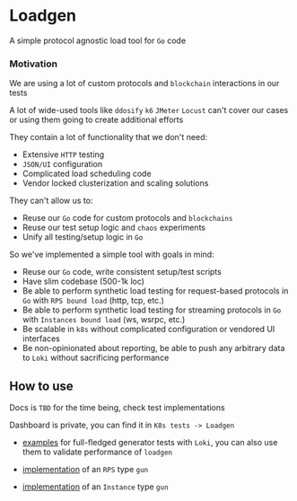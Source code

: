 # Loadgen

A simple protocol agnostic load tool for `Go` code

### Motivation

We are using a lot of custom protocols and `blockchain` interactions in our tests

A lot of wide-used tools like `ddosify` `k6` `JMeter` `Locust` can't cover our cases or using them going to create additional efforts

They contain a lot of functionality that we don't need:
- Extensive `HTTP` testing
- `JSON/UI` configuration
- Complicated load scheduling code
- Vendor locked clusterization and scaling solutions

They can't allow us to:
- Reuse our `Go` code for custom protocols and `blockchains`
- Reuse our test setup logic and `chaos` experiments
- Unify all testing/setup logic in `Go`

So we've implemented a simple tool with goals in mind:
- Reuse our `Go` code, write consistent setup/test scripts
- Have slim codebase (500-1k loc)
- Be able to perform synthetic load testing for request-based protocols in `Go` with `RPS bound load` (http, tcp, etc.)
- Be able to perform synthetic load testing for streaming protocols in `Go` with `Instances bound load` (ws, wsrpc, etc.)
- Be scalable in `k8s` without complicated configuration or vendored UI interfaces
- Be non-opinionated about reporting, be able to push any arbitrary data to `Loki` without sacrificing performance

## How to use
Docs is `TBD` for the time being, check test implementations

Dashboard is private, you can find it in `K8s tests -> Loadgen`

- [examples](loadgen_example_test.go) for full-fledged generator tests with `Loki`, you can also use them to validate performance of `loadgen`

- [implementation](loadgen_gun_mock.go) of an `RPS` type `gun`

- [implementation](loadgen_instance_mock.go) of an `Instance` type `gun`